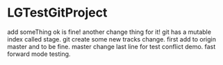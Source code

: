 # LGTestGitProject
add someThing ok is fine!
another change thing for it!
git has a mutable index called stage.
git create some new tracks change.
first add to origin master and to be fine.
master change last line for test conflict demo.
fast forward mode testing.
